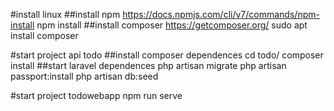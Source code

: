 #install linux
##install npm https://docs.npmjs.com/cli/v7/commands/npm-install
npm install
##install composer https://getcomposer.org/
sudo apt install composer

#start project api todo
##install composer dependences
cd todo/
composer install
##start laravel dependences
php artisan migrate
php artisan passport:install
php artisan db:seed

#start project todowebapp
npm run serve 